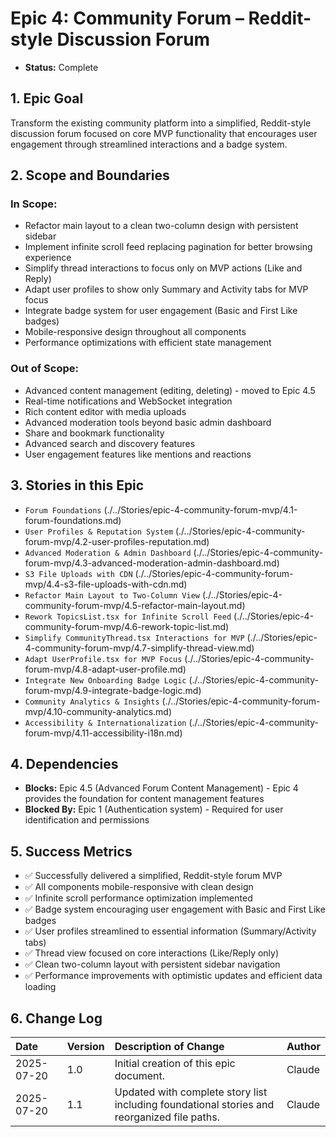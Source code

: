 # Epic 4: Community Forum – Reddit-style Discussion Forum

- **Status:** Complete

## 1. Epic Goal
Transform the existing community platform into a simplified, Reddit-style discussion forum focused on core MVP functionality that encourages user engagement through streamlined interactions and a badge system.

## 2. Scope and Boundaries

### In Scope:
- Refactor main layout to a clean two-column design with persistent sidebar
- Implement infinite scroll feed replacing pagination for better browsing experience
- Simplify thread interactions to focus only on MVP actions (Like and Reply)
- Adapt user profiles to show only Summary and Activity tabs for MVP focus
- Integrate badge system for user engagement (Basic and First Like badges)
- Mobile-responsive design throughout all components
- Performance optimizations with efficient state management

### Out of Scope:
- Advanced content management (editing, deleting) - moved to Epic 4.5
- Real-time notifications and WebSocket integration
- Rich content editor with media uploads
- Advanced moderation tools beyond basic admin dashboard
- Share and bookmark functionality
- Advanced search and discovery features
- User engagement features like mentions and reactions

## 3. Stories in this Epic

- `Forum Foundations` (./../Stories/epic-4-community-forum-mvp/4.1-forum-foundations.md)
- `User Profiles & Reputation System` (./../Stories/epic-4-community-forum-mvp/4.2-user-profiles-reputation.md)
- `Advanced Moderation & Admin Dashboard` (./../Stories/epic-4-community-forum-mvp/4.3-advanced-moderation-admin-dashboard.md)
- `S3 File Uploads with CDN` (./../Stories/epic-4-community-forum-mvp/4.4-s3-file-uploads-with-cdn.md)
- `Refactor Main Layout to Two-Column View` (./../Stories/epic-4-community-forum-mvp/4.5-refactor-main-layout.md)
- `Rework TopicsList.tsx for Infinite Scroll Feed` (./../Stories/epic-4-community-forum-mvp/4.6-rework-topic-list.md)
- `Simplify CommunityThread.tsx Interactions for MVP` (./../Stories/epic-4-community-forum-mvp/4.7-simplify-thread-view.md)
- `Adapt UserProfile.tsx for MVP Focus` (./../Stories/epic-4-community-forum-mvp/4.8-adapt-user-profile.md)
- `Integrate New Onboarding Badge Logic` (./../Stories/epic-4-community-forum-mvp/4.9-integrate-badge-logic.md)
- `Community Analytics & Insights` (./../Stories/epic-4-community-forum-mvp/4.10-community-analytics.md)
- `Accessibility & Internationalization` (./../Stories/epic-4-community-forum-mvp/4.11-accessibility-i18n.md)

## 4. Dependencies

- **Blocks:** Epic 4.5 (Advanced Forum Content Management) - Epic 4 provides the foundation for content management features
- **Blocked By:** Epic 1 (Authentication system) - Required for user identification and permissions

## 5. Success Metrics

- ✅ Successfully delivered a simplified, Reddit-style forum MVP
- ✅ All components mobile-responsive with clean design
- ✅ Infinite scroll performance optimization implemented
- ✅ Badge system encouraging user engagement with Basic and First Like badges
- ✅ User profiles streamlined to essential information (Summary/Activity tabs)
- ✅ Thread view focused on core interactions (Like/Reply only)
- ✅ Clean two-column layout with persistent sidebar navigation
- ✅ Performance improvements with optimistic updates and efficient data loading

## 6. Change Log

| Date       | Version | Description of Change                     | Author |
| :--------- | :------ | :---------------------------------------- | :----- |
| 2025-07-20 | 1.0     | Initial creation of this epic document. | Claude |
| 2025-07-20 | 1.1     | Updated with complete story list including foundational stories and reorganized file paths. | Claude |